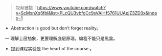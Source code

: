 > 视频链接：https://www.youtube.com/watch?v=ScMxnXq6fbI&list=PLcQU3vbfgCc9sVAiHf5761UUApjZ3ZD3x&index=1



* Abstraction is good but don't forget reality。

​	— 理解上层抽象，更要理解底层原理。编程不能只是黑盒。

* 提到课程实验是 the heart of the course 。

